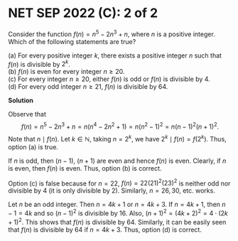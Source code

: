# **NET SEP 2022 (C): 2 of 2** 

Consider the function $f(n) = n^5 - 2n^3 + n$,
where $n$ is a positive integer. Which of the following statements are
true?

(a) For every positive integer $k$, there exists a positive integer $n$ such that $f(n)$ is divisible by $2^k$.<br>
(b) $f(n)$ is even for every integer $n \ge 20$.<br>
(c) For every integer $n \ge 20$, either $f(n)$ is odd or $f(n)$
is divisible by $4$.<br>
(d) For every odd integer $n \ge 21$, $f(n)$ is divisible by $64$.

**Solution**

Observe that
$$f(n) = n^5 - 2n^3 + n = n (n^4 - 2n^2 + 1) = n (n^2-1)^2 = n (n-1)^2 (n+1)^2.$$
Note that $n \mid f(n)$. Let $k \in \mathbb N$, taking $n = 2^k$, we
have $2^k \mid f(n) = f(2^k)$. Thus, option (a) is true.<br>

If $n$ is odd, then $(n-1)$, $(n+1)$ are even and hence $f(n)$ is even.
Clearly, if $n$ is even, then $f(n)$ is even. Thus, option (b) is
correct.<br>

Option (c) is false because for $n = 22$, $f(n) = 22 (21)^2 (23)^2$ is
neither odd nor divisible by $4$ (it is only divisible by $2$).
Similarly, $n = 26, 30$, etc. works.<br>

Let $n$ be an odd integer. Then $n = 4k+1$ or $n=4k+3$. If $n = 4k+1$,
then $n-1 = 4k$ and so $(n-1)^2$ is divisible by $16$. Also,
$(n+1)^2 = (4k+2)^2 = 4 \cdot (2k+1)^2$. This shows that $f(n)$ is
divisible by $64$. Similarly, it can be easily seen that $f(n)$ is
divisible by $64$ if $n=4k+3$. Thus, option (d) is correct.


